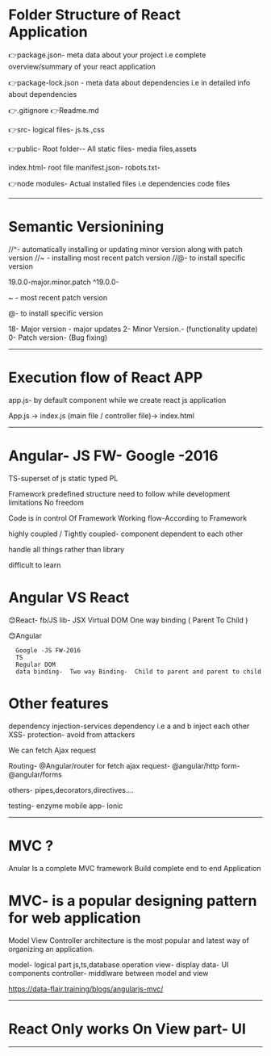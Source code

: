 
# Folder Structure of React Application


👉package.json-  meta data about your project i.e complete overview/summary of your react application

👉package-lock.json -  meta data about dependencies i.e in detailed info about dependencies 


👉.gitignore
👉Readme.md


👉src-  logical files- js.ts.,css 


👉public-  Root folder-- All static files-   media files,assets

index.html-  root file
manifest.json- 
robots.txt-  



👉node modules-  Actual installed files i.e dependencies code files



*******************************************************************

# Semantic Versionining


//^-  automatically installing or updating minor version along with patch version
//~ -  installing most recent patch version 
//@-  to install specific version



19.0.0-major.minor.patch
^19.0.0-  

~  - most recent patch version

@-  to install specific version

18- Major version - major updates
2- Minor Version.- (functionality update)
0-  Patch version- (Bug fixing) 


*************************************************


#  Execution flow of React APP

app.js-  by default component while we create react js application

App.js -> index.js (main file / controller file)-> index.html



**************************************************


# Angular- JS FW-  Google -2016


TS-superset of js
static typed PL

Framework
predefined structure need to follow  while development
limitations
No freedom


Code  is in control Of Framework
Working flow-According to Framework


highly coupled / Tightly coupled-   component dependent to each other

handle all things rather than library

difficult to learn


# Angular VS React


😊React- fb/JS lib- 
         JSX
         Virtual DOM
         One way binding ( Parent To Child )

😊Angular

      Google -JS FW-2016
      TS
      Regular DOM
      data binding-  Two way Binding-  Child to parent and parent to child


# Other features

dependency injection-services dependency i.e a and b inject each other
XSS- protection-  avoid from attackers

We can fetch Ajax request


Routing-  @Angular/router
for fetch ajax request- @angular/http
form- @angular/forms

others-  pipes,decorators,directives....

testing- enzyme
mobile app- Ionic

********************************************


# MVC ?

Anular Is a complete MVC framework
Build complete end to end Application

# MVC-  is a popular designing pattern for web application

Model View Controller architecture is the most popular and latest way of organizing an application.

model-  logical part js,ts,database  operation
view- display data-  UI components
controller-   middlware between model and view 

https://data-flair.training/blogs/angularjs-mvc/


*****************************************

# React Only works On View part-  UI 

********************************************************
